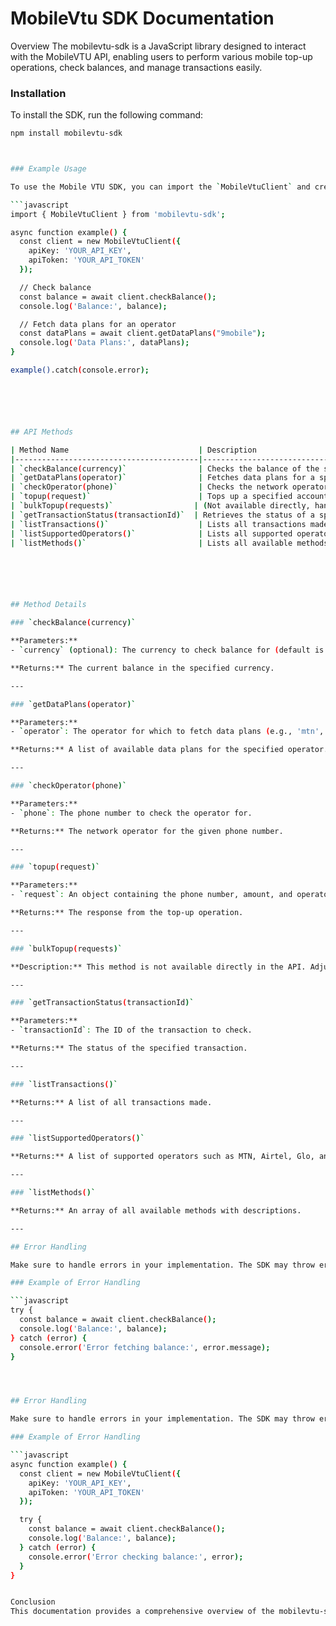 # MobileVtu SDK Documentation
Overview
The mobilevtu-sdk is a JavaScript library designed to interact with the MobileVTU API, enabling users to perform various mobile top-up operations, check balances, and manage transactions easily.


### Installation

To install the SDK, run the following command:

```bash
npm install mobilevtu-sdk



### Example Usage

To use the Mobile VTU SDK, you can import the `MobileVtuClient` and create an instance as shown below:

```javascript
import { MobileVtuClient } from 'mobilevtu-sdk';

async function example() {
  const client = new MobileVtuClient({
    apiKey: 'YOUR_API_KEY',
    apiToken: 'YOUR_API_TOKEN'
  });

  // Check balance
  const balance = await client.checkBalance();
  console.log('Balance:', balance);

  // Fetch data plans for an operator
  const dataPlans = await client.getDataPlans("9mobile");
  console.log('Data Plans:', dataPlans);
}

example().catch(console.error);






## API Methods

| Method Name                             | Description                                                         |
|-----------------------------------------|---------------------------------------------------------------------|
| `checkBalance(currency)`                | Checks the balance of the specified currency (default: NGN).       |
| `getDataPlans(operator)`                | Fetches data plans for a specific operator.                        |
| `checkOperator(phone)`                  | Checks the network operator for a given phone number.              |
| `topup(request)`                        | Tops up a specified account.                                       |
| `bulkTopup(requests)`                  | (Not available directly, handled in a different manner.)           |
| `getTransactionStatus(transactionId)`  | Retrieves the status of a specific transaction.                    |
| `listTransactions()`                    | Lists all transactions made.                                       |
| `listSupportedOperators()`              | Lists all supported operators.                                      |
| `listMethods()`                         | Lists all available methods and their descriptions.                |






## Method Details

### `checkBalance(currency)`

**Parameters:**
- `currency` (optional): The currency to check balance for (default is 'NGN').

**Returns:** The current balance in the specified currency.

---

### `getDataPlans(operator)`

**Parameters:**
- `operator`: The operator for which to fetch data plans (e.g., 'mtn', 'airtel').

**Returns:** A list of available data plans for the specified operator.

---

### `checkOperator(phone)`

**Parameters:**
- `phone`: The phone number to check the operator for.

**Returns:** The network operator for the given phone number.

---

### `topup(request)`

**Parameters:**
- `request`: An object containing the phone number, amount, and operator details.

**Returns:** The response from the top-up operation.

---

### `bulkTopup(requests)`

**Description:** This method is not available directly in the API. Adjustments may be needed in implementation.

---

### `getTransactionStatus(transactionId)`

**Parameters:**
- `transactionId`: The ID of the transaction to check.

**Returns:** The status of the specified transaction.

---

### `listTransactions()`

**Returns:** A list of all transactions made.

---

### `listSupportedOperators()`

**Returns:** A list of supported operators such as MTN, Airtel, Glo, and 9mobile.

---

### `listMethods()`

**Returns:** An array of all available methods with descriptions.

---

## Error Handling

Make sure to handle errors in your implementation. The SDK may throw errors for various reasons, such as invalid parameters or network issues. Use try-catch blocks to manage these exceptions effectively.

### Example of Error Handling

```javascript
try {
  const balance = await client.checkBalance();
  console.log('Balance:', balance);
} catch (error) {
  console.error('Error fetching balance:', error.message);
}




## Error Handling

Make sure to handle errors in your implementation. The SDK may throw errors for various reasons, such as invalid parameters or network issues. Use try-catch blocks to manage these exceptions effectively.

### Example of Error Handling

```javascript
async function example() {
  const client = new MobileVtuClient({
    apiKey: 'YOUR_API_KEY',
    apiToken: 'YOUR_API_TOKEN'
  });

  try {
    const balance = await client.checkBalance();
    console.log('Balance:', balance);
  } catch (error) {
    console.error('Error checking balance:', error);
  }
}


Conclusion
This documentation provides a comprehensive overview of the mobilevtu-sdk. With its straightforward methods and clear structure, it allows for easy integration with the MobileVTU API for mobile top-up services.
